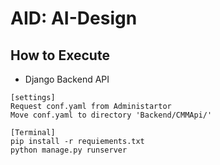 # AID: AI-Design

## How to Execute
- Django Backend API
```
[settings]
Request conf.yaml from Administartor
Move conf.yaml to directory 'Backend/CMMApi/'

[Terminal]
pip install -r requiements.txt
python manage.py runserver
```
